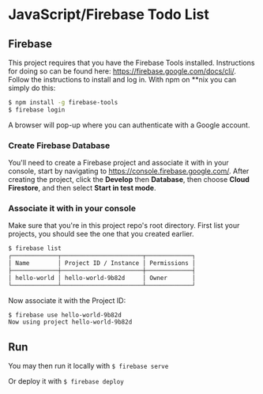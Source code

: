 JavaScript/Firebase Todo List
===================================

## Firebase
This project requires that you have the Firebase Tools installed. Instructions for doing so can be found here: 
https://firebase.google.com/docs/cli/. Follow the instructions to install and log in. With npm on \**nix you can simply do this:

```bash
$ npm install -g firebase-tools
$ firebase login
```

A browser will pop-up where you can authenticate with a Google account. 

### Create Firebase Database
You'll need to create a Firebase project and associate it with in your console, start by navigating to https://console.firebase.google.com/. After creating the project, click the **Develop** then **Database**, then choose **Cloud Firestore**, and then select **Start in test mode**. 

### Associate it with in your console 
Make sure that you're in this project repo's root directory. First list your projects, you should see the one that you created earlier.

```bash
$ firebase list
┌─────────────┬───────────────────────┬─────────────┐
│ Name        │ Project ID / Instance │ Permissions │
├─────────────┼───────────────────────┼─────────────┤
│ hello-world │ hello-world-9b82d     │ Owner       │
└─────────────┴───────────────────────┴─────────────┘
```

Now associate it with the Project ID:

```bash
$ firebase use hello-world-9b82d
Now using project hello-world-9b82d
```

## Run

You may then run it locally with 
`$ firebase serve`

Or deploy it with
`$ firebase deploy`
